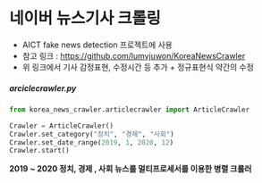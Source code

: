 # 네이버 뉴스기사 크롤링
- AICT fake news detection 프로젝트에 사용
- 참고 링크 : https://github.com/lumyjuwon/KoreaNewsCrawler
- 위 링크에서 기사 감정표현, 수정시간 등 추가 + 정규표현식 약간의 수정

##### arciclecrawler.py
```python
from korea_news_crawler.articlecrawler import ArticleCrawler

Crawler = ArticleCrawler()  
Crawler.set_category("정치", "경제", "사회")  
Crawler.set_date_range(2019, 1, 2020, 12)  
Crawler.start()

```
__2019 ~ 2020 정치, 경제 , 사회 뉴스를 멀티프로세서를 이용한 병렬 크롤러__